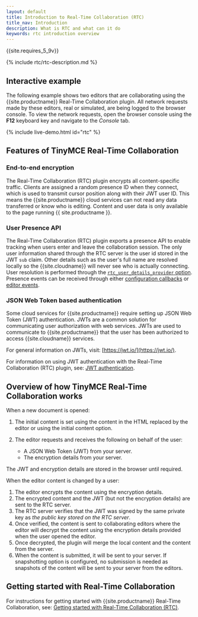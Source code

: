 ```yaml
---
layout: default
title: Introduction to Real-Time Collaboration (RTC)
title_nav: Introduction
description: What is RTC and what can it do
keywords: rtc introduction overview
---
```


{{site.requires_5_9v}}

{% include rtc/rtc-description.md %}

## Interactive example

The following example shows two editors that are collaborating using the {{site.productname}} Real-Time Collaboration plugin. All network requests made by these editors, real or simulated, are being logged to the browser console. To view the network requests, open the browser console using the **F12** keyboard key and navigate to the _Console_ tab.

{% include live-demo.html id="rtc" %}

## Features of TinyMCE Real-Time Collaboration

### End-to-end encryption

The Real-Time Collaboration (RTC) plugin encrypts all content-specific traffic. Clients are assigned a random presence ID when they connect, which is used to transmit cursor position along with their JWT user ID. This means the {{site.productname}} cloud services can not read any data transferred or know who is editing. Content and user data is only available to the page running {{ site.productname }}.

### User Presence API

The Real-Time Collaboration (RTC) plugin exports a presence API to enable tracking when users enter and leave the collaboration session. The only user information shared through the RTC server is the user id stored in the JWT `sub` claim. Other details such as the user's full name are resolved locally so the {{site.cloudname}} will never see who is actually connecting. User resolution is performed through the [`rtc_user_details_provider` option]({{site.baseurl}}/rtc/configuration/rtc-options-optional/#rtc_user_details_provider). Presence events can be received through either [configuration callbacks]({{site.baseurl}}/rtc/configuration/rtc-options-optional/#rtc_client_connected) or [editor events]({{site.baseurl}}/rtc/events#rtcclientconnected).

### JSON Web Token based authentication

Some cloud services for {{site.productname}} require setting up JSON Web Token (JWT) authentication. JWTs are a common solution for communicating user authorization with web services. JWTs are used to communicate to {{site.productname}} that the user has been authorized to access {{site.cloudname}} services.

For general information on JWTs, visit: [https://jwt.io/](https://jwt.io/).

For information on using JWT authentication with the Real-Time Collaboration (RTC) plugin, see: [JWT authentication]({{site.baseurl}}/rtc/jwt-authentication/).

## Overview of how TinyMCE Real-Time Collaboration works

When a new document is opened:

1. The initial content is set using the content in the HTML replaced by the editor or using the initial content option.
1. The editor requests and receives the following on behalf of the user:

    - A JSON Web Token (JWT) from your server.
    - The encryption details from your server.

The JWT and encryption details are stored in the browser until required.

When the editor content is changed by a user:

1. The editor encrypts the content using the encryption details.
1. The encrypted content and the JWT (but not the encryption details) are sent to the RTC server.
1. The RTC server verifies that the JWT was signed by the same private key as _the public key stored on the RTC server_.
1. Once verified, the content is sent to collaborating editors where the editor will decrypt the content using the encryption details provided when the user opened the editor.
1. Once decrypted, the plugin will merge the local content and the content from the server.
1. When the content is submitted, it will be sent to your server. If snapshotting option is configured, no submission is needed as snapshots of the content will be sent to your server from the editors.

## Getting started with Real-Time Collaboration

For instructions for getting started with {{site.productname}} Real-Time Collaboration, see: [Getting started with Real-Time Collaboration (RTC)]({{site.baseurl}}/rtc/getting-started/).
